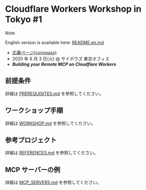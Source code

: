 # Cloudflare Workers Workshop in Tokyo #1

> [!NOTE]
> English version is available here: [README.en.md](README.en.md)

- [応募ページ(connpass)](https://workers-tech.connpass.com/event/355900/)
- 2025 年 6 月 3 日(火) @ サイボウズ 東京オフィス
- **_Building your Remote MCP on Cloudflare Workers_**

## 前提条件

詳細は [PREREQUISITES.md](PREREQUISITES.md) を参照してください。

## ワークショップ手順

詳細は [WORKSHOP.md](WORKSHOP.md) を参照してください。

## 参考プロジェクト

詳細は [REFERENCES.md](REFERENCES.md) を参照してください。

## MCP サーバーの例

詳細は [MCP_SERVERS.md](MCP_SERVERS.md) を参照してください。
